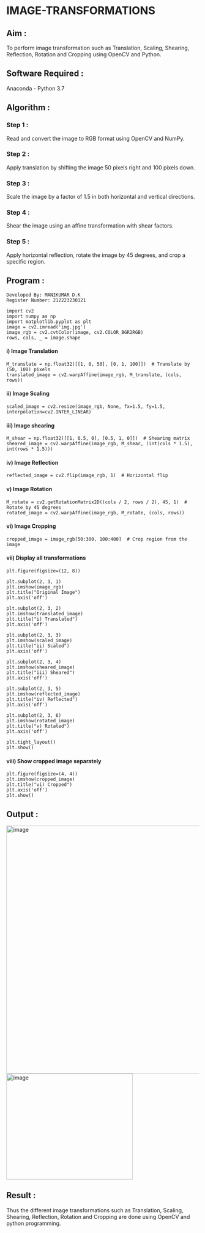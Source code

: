 # IMAGE-TRANSFORMATIONS

## Aim :
To perform image transformation such as Translation, Scaling, Shearing, Reflection, Rotation and Cropping using OpenCV and Python.

## Software Required :
Anaconda - Python 3.7

## Algorithm :
### Step 1 :
Read and convert the image to RGB format using OpenCV and NumPy.
### Step 2 :
Apply translation by shifting the image 50 pixels right and 100 pixels down.
### Step 3 :
Scale the image by a factor of 1.5 in both horizontal and vertical directions.
### Step 4 :
Shear the image using an affine transformation with shear factors.
### Step 5 :
Apply horizontal reflection, rotate the image by 45 degrees, and crop a specific region.

## Program :
```
Developed By: MANIKUMAR D.K
Register Number: 212223230121
```
```
import cv2
import numpy as np
import matplotlib.pyplot as plt
image = cv2.imread('img.jpg')
image_rgb = cv2.cvtColor(image, cv2.COLOR_BGR2RGB)  
rows, cols, _ = image.shape
```
#### i) Image Translation
```
M_translate = np.float32([[1, 0, 50], [0, 1, 100]])  # Translate by (50, 100) pixels
translated_image = cv2.warpAffine(image_rgb, M_translate, (cols, rows))
```
#### ii) Image Scaling
```
scaled_image = cv2.resize(image_rgb, None, fx=1.5, fy=1.5, interpolation=cv2.INTER_LINEAR)
```
#### iii) Image shearing
```
M_shear = np.float32([[1, 0.5, 0], [0.5, 1, 0]])  # Shearing matrix
sheared_image = cv2.warpAffine(image_rgb, M_shear, (int(cols * 1.5), int(rows * 1.5)))
```
#### iv) Image Reflection
```
reflected_image = cv2.flip(image_rgb, 1)  # Horizontal flip
```
#### v) Image Rotation
```
M_rotate = cv2.getRotationMatrix2D((cols / 2, rows / 2), 45, 1)  # Rotate by 45 degrees
rotated_image = cv2.warpAffine(image_rgb, M_rotate, (cols, rows))
```
#### vi) Image Cropping
```
cropped_image = image_rgb[50:300, 100:400]  # Crop region from the image
```
#### vii) Display all transformations
```
plt.figure(figsize=(12, 8))

plt.subplot(2, 3, 1)
plt.imshow(image_rgb)
plt.title("Original Image")
plt.axis('off')

plt.subplot(2, 3, 2)
plt.imshow(translated_image)
plt.title("i) Translated")
plt.axis('off')

plt.subplot(2, 3, 3)
plt.imshow(scaled_image)
plt.title("ii) Scaled")
plt.axis('off')

plt.subplot(2, 3, 4)
plt.imshow(sheared_image)
plt.title("iii) Sheared")
plt.axis('off')

plt.subplot(2, 3, 5)
plt.imshow(reflected_image)
plt.title("iv) Reflected")
plt.axis('off')

plt.subplot(2, 3, 6)
plt.imshow(rotated_image)
plt.title("v) Rotated")
plt.axis('off')

plt.tight_layout()
plt.show()
```
#### viii) Show cropped image separately
```
plt.figure(figsize=(4, 4))
plt.imshow(cropped_image)
plt.title("vi) Cropped")
plt.axis('off')
plt.show()
```

## Output :
<img width="1189" height="649" alt="image" src="https://github.com/user-attachments/assets/5cfcd5e7-d00d-4463-bd7f-2be0f441079b" />

<img width="330" height="277" alt="image" src="https://github.com/user-attachments/assets/dbf8c621-2907-407a-8b64-0d1907210cf1" />

## Result : 
Thus the different image transformations such as Translation, Scaling, Shearing, Reflection, Rotation and Cropping are done using OpenCV and python programming.
